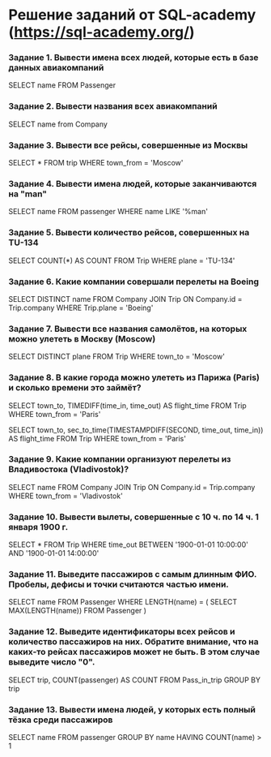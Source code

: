 # Решение заданий от SQL-academy (https://sql-academy.org/)

### Задание 1. Вывести имена всех людей, которые есть в базе данных авиакомпаний

SELECT name
FROM Passenger

### Задание 2. Вывести названия всеx авиакомпаний

SELECT name
from Company

### Задание 3. Вывести все рейсы, совершенные из Москвы

SELECT *
FROM trip
WHERE town_from = 'Moscow'

### Задание 4. Вывести имена людей, которые заканчиваются на "man"

SELECT name
FROM passenger
WHERE name LIKE '%man'

### Задание 5. Вывести количество рейсов, совершенных на TU-134

SELECT COUNT(*) AS COUNT
FROM Trip
WHERE plane = 'TU-134'

### Задание 6. Какие компании совершали перелеты на Boeing

SELECT DISTINCT name
FROM Company
	JOIN Trip ON Company.id = Trip.company
WHERE Trip.plane = 'Boeing'

### Задание 7. Вывести все названия самолётов, на которых можно улететь в Москву (Moscow)

SELECT DISTINCT plane
FROM Trip
WHERE town_to = 'Moscow'

### Задание 8. В какие города можно улететь из Парижа (Paris) и сколько времени это займёт?

SELECT town_to,
	TIMEDIFF(time_in, time_out) AS flight_time
FROM Trip
WHERE town_from = 'Paris'

SELECT town_to,
	sec_to_time(TIMESTAMPDIFF(SECOND, time_out, time_in)) AS flight_time
FROM Trip
WHERE town_from = 'Paris'

### Задание 9. Какие компании организуют перелеты из Владивостока (Vladivostok)?

SELECT name
FROM Company
	JOIN Trip ON Company.id = Trip.company
WHERE town_from = 'Vladivostok'

### Задание 10. Вывести вылеты, совершенные с 10 ч. по 14 ч. 1 января 1900 г.

SELECT *
FROM Trip
WHERE time_out BETWEEN '1900-01-01 10:00:00' AND '1900-01-01 14:00:00'

### Задание 11. Выведите пассажиров с самым длинным ФИО. Пробелы, дефисы и точки считаются частью имени.

SELECT name
FROM Passenger
WHERE LENGTH(name) = (
		SELECT MAX(LENGTH(name))
		FROM Passenger
	)

### Задание 12. Выведите идентификаторы всех рейсов и количество пассажиров на них. Обратите внимание, что на каких-то рейсах пассажиров может не быть. В этом случае выведите число "0".

SELECT trip,
	COUNT(passenger) AS COUNT
FROM Pass_in_trip
GROUP BY trip

### Задание 13. Вывести имена людей, у которых есть полный тёзка среди пассажиров

SELECT name
FROM passenger
GROUP BY name
HAVING COUNT(name) > 1
